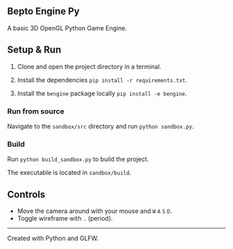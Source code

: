 ## Bepto Engine Py

A basic 3D OpenGL Python Game Engine.

## Setup & Run

1. Clone and open the project directory in a terminal.

2. Install the dependencies `pip install -r requirements.txt`.

3. Install the `bengine` package locally `pip install -e bengine`.

### Run from source

Navigate to the `sandbox/src` directory and run `python sandbox.py`.

### Build

Run `python build_sandbox.py` to build the project. 

The executable is located in `sandbox/build`.

## Controls

- Move the camera around with your mouse and `W` `A` `S` `D`.
- Toggle wireframe with `.` (period).

--------

Created with Python and GLFW.
